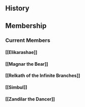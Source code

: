 ## History
## Membership
### Current Members
#### [[Elikarashae]]
#### [[Magnar the Bear]]
#### [[Relkath of the Infinite Branches]]
#### [[Simbul]]
#### [[Zandilar the Dancer]]